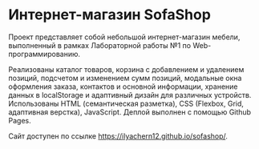 # Интернет-магазин SofaShop

Проект представляет собой небольшой интернет-магазин мебели, выполненный в рамках Лабораторной работы №1 по Web-программированию. 

Реализованы каталог товаров, корзина с добавлением и удалением позиций, подсчетом и изменением сумм позиций, модальные окна оформления заказа, контактов и основной информации, хранение данных в localStorage и адаптивный дизайн для различных устройств. Использованы HTML (семантическая разметка), CSS (Flexbox, Grid, адаптивная верстка), JavaScript. Деплой выполнен с помощью Github Pages. 

Сайт доступен по ссылке <https://ilyachern12.github.io/sofashop/>.
